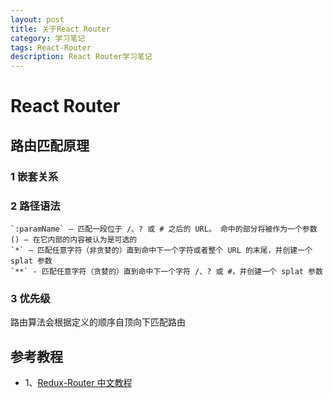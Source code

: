 ```yaml
---
layout: post
title: 关于React Router
category: 学习笔记
tags: React-Router
description: React Router学习笔记
---
```


# React Router

## 路由匹配原理

### 1 嵌套关系

### 2 路径语法

```
`:paramName` – 匹配一段位于 /、? 或 # 之后的 URL。 命中的部分将被作为一个参数
() – 在它内部的内容被认为是可选的
`*` – 匹配任意字符（非贪婪的）直到命中下一个字符或者整个 URL 的末尾，并创建一个 splat 参数
`**` - 匹配任意字符（贪婪的）直到命中下一个字符 /、? 或 #，并创建一个 splat 参数
```

### 3 优先级

路由算法会根据定义的顺序自顶向下匹配路由

## 参考教程

- 1、[Redux-Router 中文教程](https://react-guide.github.io/react-router-cn/)
